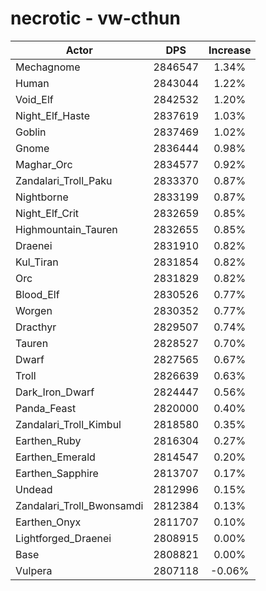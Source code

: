 # necrotic - vw-cthun
| Actor | DPS | Increase |
|---|:---:|:---:|
|Mechagnome|2846547|1.34%|
|Human|2843044|1.22%|
|Void_Elf|2842532|1.20%|
|Night_Elf_Haste|2837619|1.03%|
|Goblin|2837469|1.02%|
|Gnome|2836444|0.98%|
|Maghar_Orc|2834577|0.92%|
|Zandalari_Troll_Paku|2833370|0.87%|
|Nightborne|2833199|0.87%|
|Night_Elf_Crit|2832659|0.85%|
|Highmountain_Tauren|2832655|0.85%|
|Draenei|2831910|0.82%|
|Kul_Tiran|2831854|0.82%|
|Orc|2831829|0.82%|
|Blood_Elf|2830526|0.77%|
|Worgen|2830352|0.77%|
|Dracthyr|2829507|0.74%|
|Tauren|2828527|0.70%|
|Dwarf|2827565|0.67%|
|Troll|2826639|0.63%|
|Dark_Iron_Dwarf|2824447|0.56%|
|Panda_Feast|2820000|0.40%|
|Zandalari_Troll_Kimbul|2818580|0.35%|
|Earthen_Ruby|2816304|0.27%|
|Earthen_Emerald|2814547|0.20%|
|Earthen_Sapphire|2813707|0.17%|
|Undead|2812996|0.15%|
|Zandalari_Troll_Bwonsamdi|2812384|0.13%|
|Earthen_Onyx|2811707|0.10%|
|Lightforged_Draenei|2808915|0.00%|
|Base|2808821|0.00%|
|Vulpera|2807118|-0.06%|
